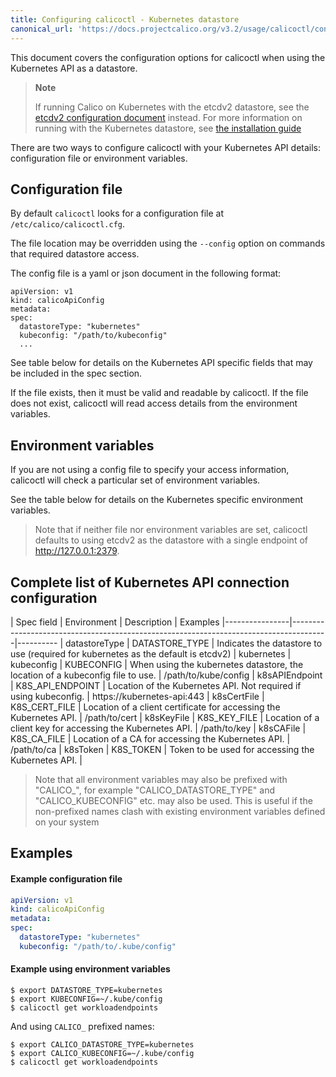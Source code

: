 ```yaml
---
title: Configuring calicoctl - Kubernetes datastore 
canonical_url: 'https://docs.projectcalico.org/v3.2/usage/calicoctl/configure/kdd'
---
```


This document covers the configuration options for calicoctl when using the Kubernetes API as a datastore.  

> **Note**
>
> If running Calico on Kubernetes with the etcdv2 datastore, see the [etcdv2 configuration document](etcdv2) instead.
> For more information on running with the Kubernetes datastore, see [the installation guide](/{{page.version}}/getting-started/kubernetes/installation/hosted/kubernetes-datastore/)

There are two ways to configure calicoctl with your Kubernetes API details: 
configuration file or environment variables.

## Configuration file 

By default `calicoctl` looks for a configuration file at `/etc/calico/calicoctl.cfg`.

The file location may be overridden using the `--config` option on commands that required
datastore access.

The config file is a yaml or json document in the following format:

```
apiVersion: v1
kind: calicoApiConfig
metadata:
spec:
  datastoreType: "kubernetes"
  kubeconfig: "/path/to/kubeconfig"
  ...
```

See table below for details on the Kubernetes API specific fields that may be included in
the spec section.

If the file exists, then it must be valid and readable by calicoctl.  If the file
does not exist, calicoctl will read access details from the environment variables.

## Environment variables

If you are not using a config file to specify your access information, calicoctl
will check a particular set of environment variables.

See the table below for details on the Kubernetes specific environment variables.

> Note that if neither file nor environment variables are set, calicoctl defaults to
> using etcdv2 as the datastore with a single endpoint of http://127.0.0.1:2379.

## Complete list of Kubernetes API connection configuration

| Spec field     | Environment      | Description                                                        | Examples
|----------------|---------------------------------------------------------------------------------------|----------
| datastoreType  | DATASTORE_TYPE   | Indicates the datastore to use (required for kubernetes as the default is etcdv2) | kubernetes
| kubeconfig     | KUBECONFIG       | When using the kubernetes datastore, the location of a kubeconfig file to use. | /path/to/kube/config 
| k8sAPIEndpoint | K8S_API_ENDPOINT | Location of the Kubernetes API.  Not required if using kubeconfig. | https://kubernetes-api:443 
| k8sCertFile    | K8S_CERT_FILE    | Location of a client certificate for accessing the Kubernetes API. | /path/to/cert 
| k8sKeyFile     | K8S_KEY_FILE     | Location of a client key for accessing the Kubernetes API.         | /path/to/key 
| k8sCAFile      | K8S_CA_FILE      | Location of a CA for accessing the Kubernetes API.                 | /path/to/ca 
| k8sToken       | K8S_TOKEN        | Token to be used for accessing the Kubernetes API.                 |  

> Note that all environment variables may also be prefixed with "CALICO_", for 
> example "CALICO_DATASTORE_TYPE" and "CALICO_KUBECONFIG" etc. may also be used.
> This is useful if the non-prefixed names clash with existing environment
> variables defined on your system

## Examples

#### Example configuration file

```yaml
apiVersion: v1
kind: calicoApiConfig
metadata:
spec:
  datastoreType: "kubernetes"
  kubeconfig: "/path/to/.kube/config"
```

#### Example using environment variables 

```shell
$ export DATASTORE_TYPE=kubernetes 
$ export KUBECONFIG=~/.kube/config 
$ calicoctl get workloadendpoints
```

And using `CALICO_` prefixed names:

```shell
$ export CALICO_DATASTORE_TYPE=kubernetes 
$ export CALICO_KUBECONFIG=~/.kube/config 
$ calicoctl get workloadendpoints
```
